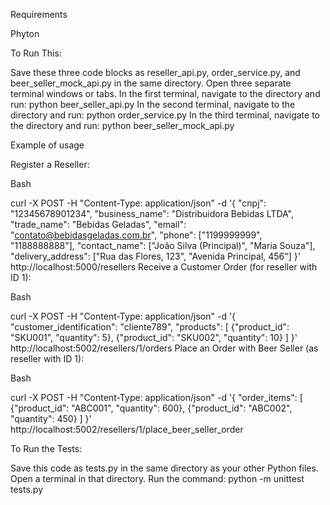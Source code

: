 Requirements

Phyton

To Run This:

Save these three code blocks as reseller_api.py, order_service.py, and beer_seller_mock_api.py in the same directory.
Open three separate terminal windows or tabs.
In the first terminal, navigate to the directory and run: python beer_seller_api.py
In the second terminal, navigate to the directory and run: python order_service.py
In the third terminal, navigate to the directory and run: python beer_seller_mock_api.py

Example of usage

Register a Reseller:

Bash

curl -X POST -H "Content-Type: application/json" -d '{
    "cnpj": "12345678901234",
    "business_name": "Distribuidora Bebidas LTDA",
    "trade_name": "Bebidas Geladas",
    "email": "contato@bebidasgeladas.com.br",
    "phone": ["1199999999", "1188888888"],
    "contact_name": ["João Silva (Principal)", "Maria Souza"],
    "delivery_address": ["Rua das Flores, 123", "Avenida Principal, 456"]
}' http://localhost:5000/resellers
Receive a Customer Order (for reseller with ID 1):

Bash

curl -X POST -H "Content-Type: application/json" -d '{
    "customer_identification": "cliente789",
    "products": [
        {"product_id": "SKU001", "quantity": 5},
        {"product_id": "SKU002", "quantity": 10}
    ]
}' http://localhost:5002/resellers/1/orders
Place an Order with Beer Seller (as reseller with ID 1):

Bash

curl -X POST -H "Content-Type: application/json" -d '{
    "order_items": [
        {"product_id": "ABC001", "quantity": 600},
        {"product_id": "ABC002", "quantity": 450}
    ]
}' http://localhost:5002/resellers/1/place_beer_seller_order

To Run the Tests:

Save this code as tests.py in the same directory as your other Python files.
Open a terminal in that directory.
Run the command: python -m unittest tests.py